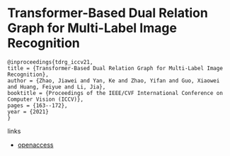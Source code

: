 # Transformer-Based Dual Relation Graph for Multi-Label Image Recognition

```
@inproceedings{tdrg_iccv21,
title = {Transformer-Based Dual Relation Graph for Multi-Label Image Recognition},
author = {Zhao, Jiawei and Yan, Ke and Zhao, Yifan and Guo, Xiaowei and Huang, Feiyue and Li, Jia},
booktitle = {Proceedings of the IEEE/CVF International Conference on Computer Vision (ICCV)},
pages = {163--172},
year = {2021}
}
```

links
- [openaccess](http://openaccess.thecvf.com//content/ICCV2021/html/Zhao_Transformer-Based_Dual_Relation_Graph_for_Multi-Label_Image_Recognition_ICCV_2021_paper.html)
